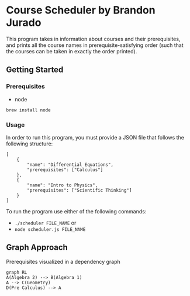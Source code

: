 # Course Scheduler by Brandon Jurado

This program takes in information about courses and their prerequisites, and prints all the course names in prerequisite-satisfying order (such that the courses can be taken in exactly the order printed).

## Getting Started
### Prerequisites

* node
```
brew install node
```
### Usage
In order to run this program, you must provide a JSON file that follows the following structure:
```
[
	{
		"name": "Differential Equations",
		"prerequisites": ["Calculus"]
	},
	{
		"name": "Intro to Physics",
		"prerequisites": ["Scientific Thinking"]
	}
]
```
To run the program use either of the following commands:
* `./scheduler FILE_NAME` or 
* `node scheduler.js FILE_NAME`

## Graph Approach

Prerequisites visualized in a dependency graph

```mermaid
graph RL
A(Algebra 2) --> B(Algebra 1)
A --> C(Geometry)
D(Pre Calculus) --> A

```